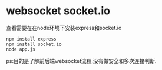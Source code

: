 # websocket socket.io

查看需要在在node环境下安装express和socket.io

    npm install express
    npm install socket.io
    node app.js
     
ps:目的是了解前后端websocket流程,没有做安全和多次连接判断.
